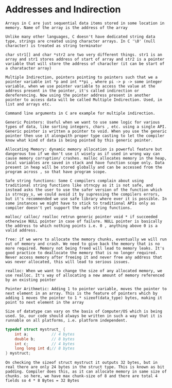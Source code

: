 # Addresses and Indirection

`Arrays in C are just sequential data items stored in some location in memory.
Name of the array is the address of the array`

`Unlike many other languages, C doesn't have dedicated string data type, strings are created using character arrays. In C '\0' (null character) is treated as string terminator`

`char str1[] and char *str2 are two very different things. str1 is an array and str1 stores address of start of array and str2 is a pointer variable that will store the address of character (it can be start of a charatacter array)`

`Multiple Indirection, pointers pointing to pointers such that we a pointer variable int *p and int **pi , where pi -> p -> some integer variable, when we use pointer variable to access the value at the address present in the pointer, it's called indirection or dereferencing. Now using the pointer address present in another pointer to access data will be called Multiple Indirection. Used, in list and arrays etc.`

`Command line arguments in C are example for multiple indirection.`

`Generic Pointers: Useful when we want to use same logic for various types of data, like sorting integers, chars , etc. using a single API. Generic pointer is written a pointer to void. When you use the generic pointer then use it alongwith proper type casting to let the compiler know what kind of data is being pointed by this generic pointer.`

`Allocating Memory: dynamic memory allocation is powerful feature but dangerous too if we don't use it wisely as if used in wrong way can cause memory corruption/ crashes. malloc allocates memory in the heap, local variables are saved in stack and have function scope only. Data present in heap will be stored globally and can be accessed from the program across , so that have program scope.`

`Safe string functions: Some C compilers complain about using traditional string functions like strncpy as it is not safe, and instead asks the user to use the safer version of the function which is strncpy_s, we could avoid it by supressing the compilers errors, but it's recommended we use safe library where ever it is possible. In some instances we might have to stick to traditional APIs only as compiler doesn't yet support the safe string functions.`

`malloc/ calloc/ realloc retrun generic pointer void * if succeeded otherwise NULL pointer in case of failure. NULL pointer is basically the address to which nothing points i.e. 0 , anything above 0 is a valid address.`

`free: if we were to allocate the memory chunks, eventually we will run out of memory and crash. We need to give back the memory that is no more required. Memory not being freed will lead to memory leaks. It's good practice to deallocate the memory that is no longer required. Never access memory after freeing it and never free any address that was never allocated, this will lead to serious issues.`

`realloc: When we want to change the size of any allocated memory, we use realloc. It's way of allocating a new amount of memory referenced by an existing pointer`

`Pointer Arithmetic: Adding 1 to pointer variable, moves the pointer to next element in an array. This is the feature of pointers which by adding 1 moves the pointer to 1 * sizeof(data_type) bytes, making it point to next element in the array`

`Size of datatype can vary on the basis of Computer/OS which is being used. So, our code should always be written in such a way that it is runnable on all platforms, i.e. platform independent.`

```C
typedef struct mystruct_ {
    int a;          // 4 bytes
    double b;       // 8 bytes
    int c;          // 4 bytes
    long long int d;// 8 bytes
} mystruct;
```

`
On checking the sizeof struct mystruct it outputs 32 bytes, but in real there are only 24 bytes in the struct type. This is known as bit padding. Compiler does this, as it can allocate memory in same size of chunks. so here, we have max chunk-size of 8 and there are total 4 fields so 4 * 8 Bytes = 32 Bytes
`
